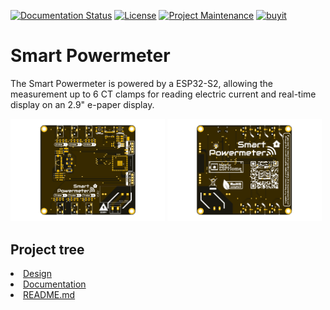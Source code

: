 
[![Documentation Status][documentation-shield]][documentation]
[![License][license-shield]](LICENSE)
[![Project Maintenance][maintenance-shield]][maintenance]
[![buyit][buyit-shield]][buyit]

# Smart Powermeter
The Smart Powermeter is powered by a ESP32-S2, allowing the measurement up to 6 CT clamps for reading electric current and real-time display on an 2.9" e-paper display.

<p float="left">
   <img src="./Documentation/Images/Top.png" width="49%">
   <img src="./Documentation/Images/Bottom.png" width="49%">   
</p>

## Project tree

<li><a href="./Design/">Design</a></li>
<li><a href="./Documentation/">Documentation</a></li>

<li><a href="./README.md">README.md</a></li>



[documentation-shield]: https://readthedocs.org/projects/smart-powermeter/badge/?version=v2r2&style=for-the-badge
[documentation]: https://smart-powermeter.readthedocs.io/en/v2r2/

[license-shield]: https://img.shields.io/badge/License-CC%20BY--NC--SA%204.0-lightgrey.svg?style=for-the-badge

[maintenance-shield]: https://img.shields.io/badge/maintainer-J.%20G.%20Aguado-blue.svg?style=for-the-badge
[maintenance]: https://github.com/JGAguado

[buyit-shield]: https://img.shields.io/badge/buy%20it%20on-elecrow-blue.svg?style=for-the-badge
[buyit]: https://www.elecrow.com/smart-powermeter.html
